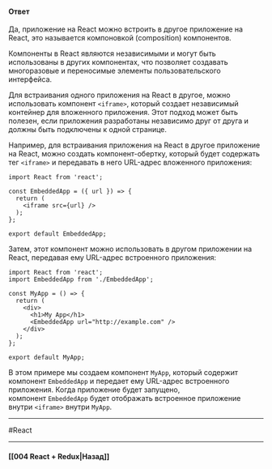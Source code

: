 #### Ответ

Да, приложение на React можно встроить в другое приложение на React, это называется компоновкой (composition) компонентов.

Компоненты в React являются независимыми и могут быть использованы в других компонентах, что позволяет создавать многоразовые и переносимые элементы пользовательского интерфейса.

Для встраивания одного приложения на React в другое, можно использовать компонент `<iframe>`, который создает независимый контейнер для вложенного приложения. Этот подход может быть полезен, если приложения разработаны независимо друг от друга и должны быть подключены к одной странице.

Например, для встраивания приложения на React в другое приложение на React, можно создать компонент-обертку, который будет содержать тег `<iframe>` и передавать в него URL-адрес вложенного приложения:

```
import React from 'react';

const EmbeddedApp = ({ url }) => {
  return (
    <iframe src={url} />
  );
};

export default EmbeddedApp;
```

Затем, этот компонент можно использовать в другом приложении на React, передавая ему URL-адрес встроенного приложения:

```
import React from 'react';
import EmbeddedApp from './EmbeddedApp';

const MyApp = () => {
  return (
    <div>
      <h1>My App</h1>
      <EmbeddedApp url="http://example.com" />
    </div>
  );
};

export default MyApp;
```

В этом примере мы создаем компонент `MyApp`, который содержит компонент `EmbeddedApp` и передает ему URL-адрес встроенного приложения. Когда приложение будет запущено, компонент `EmbeddedApp` будет отображать встроенное приложение внутри `<iframe>` внутри `MyApp`.
____
#React

____

#### [[004 React + Redux|Назад]]